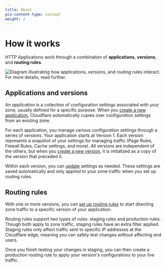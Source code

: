 ```yaml
---
title: About
pcx-content-type: concept
weight: 2
---
```


# How it works

HTTP Applications work through a combination of **applications**, **versions**, and **routing rules**.

![Diagram illustrating how applications, versions, and routing rules interact. For more details, read further.](/http-applications/static/http-application-version-flow.png)

## Applications and versions

An *application* is a collection of configuration settings associated with your zone, usually defined for a specific purpose. When you [create a new application](/http-applications/how-to/manage-applications-and-versions/#create-new-http-application), Cloudflare automatically copies over configuration settings from an existing zone.

For each application, you manage various configuration settings through a series of *versions*. Your application starts at Version 1. Each version represents a snapshot of your settings for managing traffic (Page Rules, Fiewall Rules, Cache settings, and more). All versions are independent of the others, but when you [create a new version](/http-applications/how-to/manage-applications-and-versions/#create-new-version-of-application), it is initialized as a copy of the version that preceded it.

Within each version, you can [update](/http-applications/how-to/manage-applications-and-versions/#edit-a-version) settings as needed. These settings are saved automatically and only applied to your zone traffic when you set up routing rules.

## Routing rules

With one or more versions, you can [set up routing rules](/http-applications/how-to/manage-routing-rules/#create-routing-rules) to start directing zone traffic to a specific version of your application.

Routing rules support two types of rules: staging rules and production rules. Though both apply to zone traffic, staging rules have an extra filter applied. Staging rules only affect traffic sent to specific IP addresses at the Cloudflare edge, meaning you can safely test changes without affecting end users.

Once you finish testing your changes in staging, you can then create a production routing rule to apply your version's configurations to your live traffic.